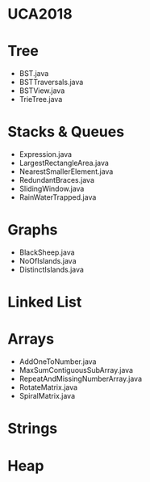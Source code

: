 # UCA2018

# Tree
+ BST.java
+ BSTTraversals.java
+ BSTView.java
+ TrieTree.java

# Stacks & Queues
+ Expression.java
+ LargestRectangleArea.java
+ NearestSmallerElement.java
+ RedundantBraces.java
+ SlidingWindow.java
+ RainWaterTrapped.java

# Graphs
+ BlackSheep.java
+ NoOfIslands.java
+ DistinctIslands.java

# Linked List

# Arrays
+ AddOneToNumber.java
+ MaxSumContiguousSubArray.java
+ RepeatAndMissingNumberArray.java
+ RotateMatrix.java
+ SpiralMatrix.java

# Strings

# Heap



